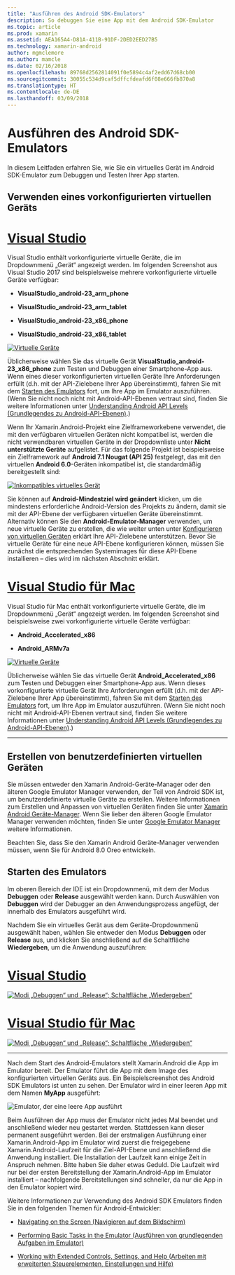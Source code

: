 ```yaml
---
title: "Ausführen des Android SDK-Emulators"
description: So debuggen Sie eine App mit dem Android SDK-Emulator
ms.topic: article
ms.prod: xamarin
ms.assetid: AEA165A4-D81A-411B-91DF-2DED2EED27B5
ms.technology: xamarin-android
author: mgmclemore
ms.author: mamcle
ms.date: 02/16/2018
ms.openlocfilehash: 89768d2562814091f0e5894c4af2edd67d68cb00
ms.sourcegitcommit: 30055c534d9caf5dffcfdeafd6f08e666fb870a8
ms.translationtype: HT
ms.contentlocale: de-DE
ms.lasthandoff: 03/09/2018
---
```

# <a name="running-the-android-sdk-emulator"></a>Ausführen des Android SDK-Emulators

In diesem Leitfaden erfahren Sie, wie Sie ein virtuelles Gerät im Android SDK-Emulator zum Debuggen und Testen Ihrer App starten.

## <a name="using-a-pre-configured-virtual-device"></a>Verwenden eines vorkonfigurierten virtuellen Geräts

# <a name="visual-studiotabvswin"></a>[Visual Studio](#tab/vswin)

Visual Studio enthält vorkonfigurierte virtuelle Geräte, die im Dropdownmenü „Gerät“ angezeigt werden. Im folgenden Screenshot aus Visual Studio 2017 sind beispielsweise mehrere vorkonfigurierte virtuelle Geräte verfügbar:

-   **VisualStudio\_android-23\_arm\_phone**

-   **VisualStudio\_android-23\_arm\_tablet**

-   **VisualStudio\_android-23\_x86\_phone** 

-   **VisualStudio\_android-23\_x86\_tablet** 

[![Virtuelle Geräte](running-the-emulator-images/win/01-virtual-devices-sml.png)](running-the-emulator-images/win/01-virtual-devices.png#lightbox)

Üblicherweise wählen Sie das virtuelle Gerät **VisualStudio\_android-23\_x86\_phone** zum Testen und Debuggen einer Smartphone-App aus. Wenn eines dieser vorkonfigurierten virtuellen Geräte Ihre Anforderungen erfüllt (d.h. mit der API-Zielebene Ihrer App übereinstimmt), fahren Sie mit dem [Starten des Emulators](#launching) fort, um Ihre App im Emulator auszuführen. (Wenn Sie nicht noch nicht mit Android-API-Ebenen vertraut sind, finden Sie weitere Informationen unter [Understanding Android API Levels (Grundlegendes zu Android-API-Ebenen)](~/android/app-fundamentals/android-api-levels.md).)

Wenn Ihr Xamarin.Android-Projekt eine Zielframeworkebene verwendet, die mit den verfügbaren virtuellen Geräten nicht kompatibel ist, werden die nicht verwendbaren virtuellen Geräte in der Dropdownliste unter **Nicht unterstützte Geräte** aufgelistet. Für das folgende Projekt ist beispielsweise ein Zielframework auf **Android 7.1 Nougat (API 25)** festgelegt, das mit den virtuellen **Android 6.0**-Geräten inkompatibel ist, die standardmäßig bereitgestellt sind:

[![Inkompatibles virtuelles Gerät](running-the-emulator-images/win/02-incompatible-level-sml.png)](running-the-emulator-images/win/02-incompatible-level.png#lightbox)

Sie können auf **Android-Mindestziel wird geändert** klicken, um die mindestens erforderliche Android-Version des Projekts zu ändern, damit sie mit der API-Ebene der verfügbaren virtuellen Geräte übereinstimmt. Alternativ können Sie den **Android-Emulator-Manager** verwenden, um neue virtuelle Geräte zu erstellen, die wie weiter unten unter [Konfigurieren von virtuellen Geräten](#virtualdevice) erklärt Ihre API-Zielebene unterstützen. Bevor Sie virtuelle Geräte für eine neue API-Ebene konfigurieren können, müssen Sie zunächst die entsprechenden Systemimages für diese API-Ebene installieren &ndash; dies wird im nächsten Abschnitt erklärt.

# <a name="visual-studio-for-mactabvsmac"></a>[Visual Studio für Mac](#tab/vsmac)

Visual Studio für Mac enthält vorkonfigurierte virtuelle Geräte, die im Dropdownmenü „Gerät“ angezeigt werden. Im folgenden Screenshot sind beispielsweise zwei vorkonfigurierte virtuelle Geräte verfügbar:

-   **Android\_Accelerated\_x86**

-   **Android\_ARMv7a**

[![Virtuelle Geräte](running-the-emulator-images/mac/01-virtual-devices-sml.png)](running-the-emulator-images/mac/01-virtual-devices.png#lightbox)

Üblicherweise wählen Sie das virtuelle Gerät **Android\_Accelerated\_x86** zum Testen und Debuggen einer Smartphone-App aus. Wenn dieses vorkonfigurierte virtuelle Gerät Ihre Anforderungen erfüllt (d.h. mit der API-Zielebene Ihrer App übereinstimmt), fahren Sie mit dem [Starten des Emulators](#launching) fort, um Ihre App im Emulator auszuführen. (Wenn Sie nicht noch nicht mit Android-API-Ebenen vertraut sind, finden Sie weitere Informationen unter [Understanding Android API Levels (Grundlegendes zu Android-API-Ebenen)](~/android/app-fundamentals/android-api-levels.md).)

-----

## <a name="creating-custom-virtual-devices"></a>Erstellen von benutzerdefinierten virtuellen Geräten

Sie müssen entweder den Xamarin Android-Geräte-Manager oder den älteren Google Emulator Manager verwenden, der Teil von Android SDK ist, um benutzerdefinierte virtuelle Geräte zu erstellen. Weitere Informationen zum Erstellen und Anpassen von virtuellen Geräten finden Sie unter [Xamarin Android Geräte-Manager](~/android/get-started/installation/android-emulator/xamarin-device-manager.md).
Wenn Sie lieber den älteren Google Emulator Manager verwenden möchten, finden Sie unter [Google Emulator Manager](~/android/get-started/installation/android-emulator/google-emulator-manager.md) weitere Informationen.

Beachten Sie, dass Sie den Xamarin Android Geräte-Manager verwenden müssen, wenn Sie für Android 8.0 Oreo entwickeln.

<a name="launching" />

## <a name="launching-the-emulator"></a>Starten des Emulators

Im oberen Bereich der IDE ist ein Dropdownmenü, mit dem der Modus **Debuggen** oder **Release** ausgewählt werden kann. Durch Auswählen von **Debuggen** wird der Debugger an den Anwendungsprozess angefügt, der innerhalb des Emulators ausgeführt wird. 

Nachdem Sie ein virtuelles Gerät aus dem Geräte-Dropdownmenü ausgewählt haben, wählen Sie entweder den Modus **Debuggen** oder **Release** aus, und klicken Sie anschließend auf die Schaltfläche **Wiedergeben**, um die Anwendung auszuführen:

# <a name="visual-studiotabvswin"></a>[Visual Studio](#tab/vswin)

[![Modi „Debuggen“ und „Release“; Schaltfläche „Wiedergeben“](running-the-emulator-images/win/17-debug-release-sml.png)](running-the-emulator-images/win/17-debug-release.png#lightbox)

# <a name="visual-studio-for-mactabvsmac"></a>[Visual Studio für Mac](#tab/vsmac)

[![Modi „Debuggen“ und „Release“; Schaltfläche „Wiedergeben“](running-the-emulator-images/mac/16-debug-release-sml.png)](running-the-emulator-images/mac/16-debug-release.png#lightbox)

-----

Nach dem Start des Android-Emulators stellt Xamarin.Android die App im Emulator bereit. Der Emulator führt die App mit dem Image des konfigurierten virtuellen Geräts aus. Ein Beispielscreenshot des Android SDK Emulators ist unten zu sehen. Der Emulator wird in einer leeren App mit dem Namen **MyApp** ausgeführt:

![Emulator, der eine leere App ausführt](running-the-emulator-images/emulator-running.png)

Beim Ausführen der App muss der Emulator nicht jedes Mal beendet und anschließend wieder neu gestartet werden. Stattdessen kann dieser permanent ausgeführt werden. Bei der erstmaligen Ausführung einer Xamarin.Android-App im Emulator wird zuerst die freigegebene Xamarin.Android-Laufzeit für die Ziel-API-Ebene und anschließend die Anwendung installiert. Die Installation der Laufzeit kann einige Zeit in Anspruch nehmen. Bitte haben Sie daher etwas Geduld. Die Laufzeit wird nur bei der ersten Bereitstellung der Xamarin.Android-App im Emulator installiert &ndash; nachfolgende Bereitstellungen sind schneller, da nur die App in den Emulator kopiert wird.

Weitere Informationen zur Verwendung des Android SDK Emulators finden Sie in den folgenden Themen für Android-Entwickler:

-   [Navigating on the Screen (Navigieren auf dem Bildschirm)](https://developer.android.com/studio/run/emulator.html#navigate)

-   [Performing Basic Tasks in the Emulator (Ausführen von grundlegenden Aufgaben im Emulator)](https://developer.android.com/studio/run/emulator.html#tasks)

-   [Working with Extended Controls, Settings, and Help (Arbeiten mit erweiterten Steuerelementen, Einstellungen und Hilfe)](https://developer.android.com/studio/run/emulator.html#extended)

